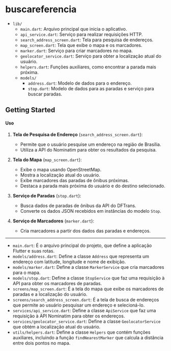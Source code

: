 # buscareferencia

- `lib/`
    - `main.dart`: Arquivo principal que inicia o aplicativo.
    - `api_service.dart`: Serviço para realizar requisições HTTP.
    - `search_address_screen.dart`: Tela para pesquisa de endereços.
    - `map_screen.dart`: Tela que exibe o mapa e os marcadores.
    - `marker.dart`: Serviço para criar marcadores no mapa.
    - `geolocator_service.dart`: Serviço para obter a localização atual do usuário.
    - `helpers.dart`: Funções auxiliares, como encontrar a parada mais próxima.
    - `models/`
        - `address.dart`: Modelo de dados para o endereço.
        - `stop.dart`: Modelo de dados para as paradas e serviço para buscar paradas.
## Getting Started

#### Uso

1. **Tela de Pesquisa de Endereço** (`search_address_screen.dart`):
    - Permite que o usuário pesquise um endereço na região de Brasília.
    - Utiliza a API do Nominatim para obter os resultados da pesquisa.

2. **Tela do Mapa** (`map_screen.dart`):
    - Exibe o mapa usando OpenStreetMap.
    - Mostra a localização atual do usuário.
    - Exibe marcadores das paradas de ônibus próximas.
    - Destaca a parada mais próxima do usuário e do destino selecionado.

3. **Serviço de Paradas** (`stop.dart`):
    - Busca dados de paradas de ônibus da API do DFTrans.
    - Converte os dados JSON recebidos em instâncias do modelo `Stop`.

4. **Serviço de Marcadores** (`marker.dart`):
    - Cria marcadores a partir dos dados das paradas e endereços.


---
- `main.dart`: É o arquivo principal do projeto, que define a aplicação Flutter e suas rotas.
- `models/address.dart`: Define a classe `Address` que representa um endereço com latitude, longitude e nome de exibição.
- `models/marker.dart`: Define a classe `MarkerService` que cria marcadores para o mapa.
- `models/stop.dart`: Define a classe `StopService` que faz uma requisição à API para obter os marcadores de paradas.
- `screens/map_screen.dart`: É a tela do mapa que exibe os marcadores de paradas e a localização do usuário.
- `screens/search_address_screen.dart`: É a tela de busca de endereços que permite ao usuário pesquisar um endereço e selecioná-lo.
- `services/api_service.dart`: Define a classe `ApiService` que faz uma requisição à API Nominatim para obter os endereços.
- `services/geolocator_service.dart`: Define a classe `GeolocatorService` que obtém a localização atual do usuário.
- `utils/helpers.dart`: Define a classe `Helpers` que contém funções auxiliares, incluindo a função `findNearestMarker` que calcula a distância entre dois pontos no mapa.